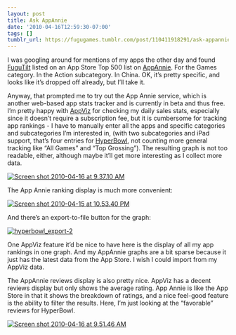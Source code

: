 ```yaml
---
layout: post
title: Ask AppAnnie
date: '2010-04-16T12:59:30-07:00'
tags: []
tumblr_url: https://fugugames.tumblr.com/post/110411918291/ask-appannie
---
```

I was googling around for mentions of my apps the other day and found [FuguTilt](http://itunes.apple.com/us/app/fugutilt/id295241739?mt=8) listed on an App Store Top 500 list on [AppAnnie](http://appannie.com/). For the Games category. In the Action subcategory. In China. OK, it’s pretty specific, and looks like it’s dropped off already, but I’ll take it.

Anyway, that prompted me to try out the App Annie service, which is another web-based app stats tracker and is currently in beta and thus free. I’m pretty happy with [AppViz](http://appviz.com/) for checking my daily sales stats, especially since it doesn’t require a subscription fee, but it is cumbersome for tracking app rankings - I have to manually enter all the apps and specific categories and subcategories I’m interested in, (with two subcategories and iPad support, that’s four entries for [HyperBowl](http://itunes.apple.com/us/app/hyperbowl/id344209253?mt=8), not counting more general tracking like “All Games” and “Top Grossing”). The resulting graph is not too readable, either, although maybe it’ll get more interesting as I collect more data.

[![](http://itshardtofondlepenguins.com/wp-content/uploads/2010/04/Screen-shot-2010-04-16-at-9.37.10-AM.png "Screen shot 2010-04-16 at 9.37.10 AM")](http://itshardtofondlepenguins.com/wp-content/uploads/2010/04/Screen-shot-2010-04-16-at-9.37.10-AM.png)

The App Annie ranking display is much more convenient:

[![](http://itshardtofondlepenguins.com/wp-content/uploads/2010/04/Screen-shot-2010-04-15-at-10.53.40-PM.png "Screen shot 2010-04-15 at 10.53.40 PM")](http://itshardtofondlepenguins.com/wp-content/uploads/2010/04/Screen-shot-2010-04-15-at-10.53.40-PM.png)

And there’s an export-to-file button for the graph:

[![](http://itshardtofondlepenguins.com/wp-content/uploads/2010/04/hyperbowl_export-2.png "hyperbowl\_export-2")](http://itshardtofondlepenguins.com/wp-content/uploads/2010/04/hyperbowl_export-2.png)

One AppViz feature it’d be nice to have here is the display of all my app rankings in one graph. And my AppAnnie graphs are a bit sparse because it just has the latest data from the App Store. I wish I could import from my AppViz data.

The AppAnnie reviews display is also pretty nice. AppViz has a decent reviews display but only shows the average rating. App Annie is like the App Store in that it shows the breakdown of ratings, and a nice feel-good feature is the ability to filter the results. Here, I’m just looking at the “favorable” reviews for HyperBowl.

[![](http://itshardtofondlepenguins.com/wp-content/uploads/2010/04/Screen-shot-2010-04-16-at-9.51.46-AM.png "Screen shot 2010-04-16 at 9.51.46 AM")](http://itshardtofondlepenguins.com/wp-content/uploads/2010/04/Screen-shot-2010-04-16-at-9.51.46-AM.png)

